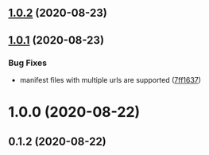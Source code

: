 ## [1.0.2](https://github.com/doublethinkio/spoon/compare/v1.0.1...v1.0.2) (2020-08-23)



## [1.0.1](https://github.com/doublethinkio/spoon/compare/v1.0.0...v1.0.1) (2020-08-23)


### Bug Fixes

* manifest files with multiple urls are supported ([7ff1637](https://github.com/doublethinkio/spoon/commit/7ff1637f8a070edd63886827bd231a9f9cad5ac2))



# 1.0.0 (2020-08-22)



## 0.1.2 (2020-08-22)



